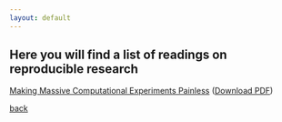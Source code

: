 ```yaml
---
layout: default
---
```


## Here you will find a list of readings on reproducible research

[Making Massive Computational Experiments Painless](http://web.stanford.edu/~vcs/papers/osbg-MDS2016.pdf) ([Download PDF](./assets/readings/making-massive-comp-painless-2016.pdf))

[back](./)
